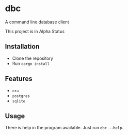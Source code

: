 # dbc

A command line database client

This project is in Alpha Status

## Installation

* Clone the repository
* Run `cargo install`

## Features

* `ora`
* `postgres`
* `sqlite`

## Usage

There is help in the program available. Just run `dbc --help`.

